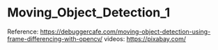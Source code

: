 # Moving_Object_Detection_1

Reference: https://debuggercafe.com/moving-object-detection-using-frame-differencing-with-opencv/
videos: https://pixabay.com/

